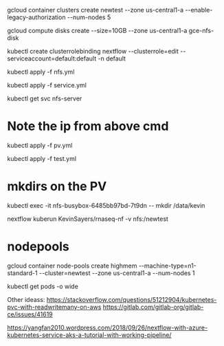 gcloud container clusters create newtest --zone us-central1-a --enable-legacy-authorization --num-nodes 5

gcloud compute disks create --size=10GB --zone us-central1-a gce-nfs-disk

kubectl create clusterrolebinding nextflow --clusterrole=edit --serviceaccount=default:default -n default

kubectl apply -f nfs.yml 

kubectl apply -f service.yml

kubectl get svc nfs-server

# Note the ip from above cmd

kubectl apply -f pv.yml


kubectl apply -f test.yml

# mkdirs on the PV

kubectl exec -it nfs-busybox-6485bb97bd-7t9dn -- mkdir /data/kevin


nextflow kuberun KevinSayers/rnaseq-nf -v nfs:/newtest

# nodepools

gcloud container node-pools create highmem --machine-type=n1-standard-1 --cluster=newtest --zone us-central1-a --num-nodes 1

kubectl get pods -o wide


Other ideass:
https://stackoverflow.com/questions/51212904/kubernetes-pvc-with-readwritemany-on-aws
https://gitlab.com/gitlab-org/gitlab-ce/issues/41619

https://yangfan2010.wordpress.com/2018/09/26/nextflow-with-azure-kubernetes-service-aks-a-tutorial-with-working-pipeline/
